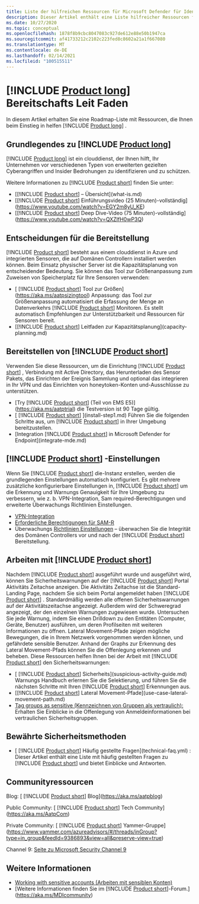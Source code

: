 ```yaml
---
title: Liste der hilfreichen Ressourcen für Microsoft Defender für Identity
description: Dieser Artikel enthält eine Liste hilfreicher Ressourcen für Microsoft Defender für Identity.
ms.date: 10/27/2020
ms.topic: conceptual
ms.openlocfilehash: 1878f8b9cbc8047083c927de612e88e50b1947ca
ms.sourcegitcommit: af41733212c2102c223fed8c8602a21a1f667080
ms.translationtype: MT
ms.contentlocale: de-DE
ms.lasthandoff: 02/14/2021
ms.locfileid: "100515511"
---
```

# <a name="product-long-readiness-guide"></a>[!INCLUDE [Product long](includes/product-long.md)] Bereitschafts Leit Faden

In diesem Artikel erhalten Sie eine Roadmap-Liste mit Ressourcen, die Ihnen beim Einstieg in helfen [!INCLUDE [Product long](includes/product-long.md)] .

## <a name="understanding-product-long"></a>Grundlegendes zu [!INCLUDE [Product long](includes/product-long.md)]

[!INCLUDE [Product long](includes/product-long.md)] ist ein clouddienst, der Ihnen hilft, Ihr Unternehmen vor verschiedenen Typen von erweiterten gezielten Cyberangriffen und Insider Bedrohungen zu identifizieren und zu schützen.

Weitere Informationen zu [!INCLUDE [Product short](includes/product-short.md)] finden Sie unter:

- [[!INCLUDE [Product short](includes/product-short.md)] – Übersicht](what-is.md)
- [[!INCLUDE [Product short](includes/product-short.md)] Einführungsvideo (25 Minuten)-vollständig](https://www.youtube.com/watch?v=EGY2m8yU_KE)
- [[!INCLUDE [Product short](includes/product-short.md)] Deep Dive-Video (75 Minuten)-vollständig](https://www.youtube.com/watch?v=QXZIfH0wP3Q)

## <a name="deployment-decisions"></a>Entscheidungen für die Bereitstellung

[!INCLUDE [Product short](includes/product-short.md)] besteht aus einem clouddienst in Azure und integrierten Sensoren, die auf Domänen Controllern installiert werden können. Beim Einsatz physischer Server ist die Kapazitätsplanung von entscheidender Bedeutung. Sie können das Tool zur Größenanpassung zum Zuweisen von Speicherplatz für Ihre Sensoren verwenden:

- [ [!INCLUDE [Product short](includes/product-short.md)] Tool zur Größen](https://aka.ms/aatpsizingtool) Anpassung: das Tool zur Größenanpassung automatisiert die Erfassung der Menge an Datenverkehrs [!INCLUDE [Product short](includes/product-short.md)] Monitoren. Es stellt automatisch Empfehlungen zur Unterstützbarkeit und Ressourcen für Sensoren bereit.
- [[!INCLUDE [Product short](includes/product-short.md)] Leitfaden zur Kapazitätsplanung](capacity-planning.md)

## <a name="deploy-product-short"></a>Bereitstellen von [!INCLUDE [Product short](includes/product-short.md)]

Verwenden Sie diese Ressourcen, um die Einrichtung [!INCLUDE [Product short](includes/product-short.md)] , Verbindung mit Active Directory, das Herunterladen des Sensor Pakets, das Einrichten der Ereignis Sammlung und optional das integrieren in Ihr VPN und das Einrichten von honeytoken-Konten und-Ausschlüsse zu unterstützen.

- [Try [!INCLUDE [Product short](includes/product-short.md)] (Teil von EMS E5)](https://aka.ms/aatptrial)  die Testversion ist 90 Tage gültig.
- [ [!INCLUDE [Product short](includes/product-short.md)] ](install-step1.md) Führen Sie die folgenden Schritte aus, um [!INCLUDE [Product short](includes/product-short.md)] in Ihrer Umgebung bereitzustellen.
- [Integration [!INCLUDE [Product short](includes/product-short.md)] in Microsoft Defender for Endpoint](integrate-mde.md)

## <a name="product-short-settings"></a>[!INCLUDE [Product short](includes/product-short.md)] -Einstellungen

Wenn Sie [!INCLUDE [Product short](includes/product-short.md)] die-Instanz erstellen, werden die grundlegenden Einstellungen automatisch konfiguriert. Es gibt mehrere zusätzliche konfigurierbare Einstellungen in, [!INCLUDE [Product short](includes/product-short.md)] um die Erkennung und Warnungs Genauigkeit für Ihre Umgebung zu verbessern, wie z. b. VPN-Integration, Sam required-Berechtigungen und erweiterte Überwachungs Richtlinien Einstellungen.

- [VPN-Integration](install-step6-vpn.md)
- [Erforderliche Berechtigungen für SAM-R](install-step8-samr.md)
- Überwachungs [Richtlinien Einstellungen](configure-windows-event-collection.md) – überwachen Sie die Integrität des Domänen Controllers vor und nach der [!INCLUDE [Product short](includes/product-short.md)] Bereitstellung.

## <a name="work-with-product-short"></a>Arbeiten mit [!INCLUDE [Product short](includes/product-short.md)]

Nachdem [!INCLUDE [Product short](includes/product-short.md)] ausgeführt wurde und ausgeführt wird, können Sie Sicherheitswarnungen auf der [!INCLUDE [Product short](includes/product-short.md)] Portal Aktivitäts Zeitachse anzeigen. Die Aktivitäts Zeitachse ist die Standard-Landing Page, nachdem Sie sich beim Portal angemeldet haben [!INCLUDE [Product short](includes/product-short.md)] . Standardmäßig werden alle offenen Sicherheitswarnungen auf der Aktivitätszeitachse angezeigt. Außerdem wird der Schweregrad angezeigt, der den einzelnen Warnungen zugewiesen wurde. Untersuchen Sie jede Warnung, indem Sie einen Drilldown zu den Entitäten (Computer, Geräte, Benutzer) ausführen, um deren Profilseiten mit weiteren Informationen zu öffnen. Lateral Movement-Pfade zeigen mögliche Bewegungen, die in Ihrem Netzwerk vorgenommen werden können, und gefährdete sensible Benutzer. Anhand der Graphs zur Erkennung des Lateral Movement-Pfads können Sie die Offenlegung erkennen und beheben. Diese Ressourcen helfen Ihnen bei der Arbeit mit [!INCLUDE [Product short](includes/product-short.md)] den Sicherheitswarnungen:

- [ [!INCLUDE [Product short](includes/product-short.md)] Sicherheits](suspicious-activity-guide.md) Warnungs Handbuch erlernen Sie die Selektierung, und führen Sie die nächsten Schritte mit Ihren [!INCLUDE [Product short](includes/product-short.md)] Erkennungen aus.
- [[!INCLUDE [Product short](includes/product-short.md)] Lateral Movement-Pfade](use-case-lateral-movement-path.md)
- [Tag groups as sensitive (Kennzeichnen von Gruppen als vertraulich):](sensitive-accounts.md) Erhalten Sie Einblicke in die Offenlegung von Anmeldeinformationen bei vertraulichen Sicherheitsgruppen.

## <a name="security-best-practices"></a>Bewährte Sicherheitsmethoden

- [ [!INCLUDE [Product short](includes/product-short.md)] Häufig gestellte Fragen](technical-faq.yml) : Dieser Artikel enthält eine Liste mit häufig gestellten Fragen zu [!INCLUDE [Product short](includes/product-short.md)] und bietet Einblicke und Antworten.

## <a name="community-resources"></a>Communityressourcen

Blog: [ [!INCLUDE [Product short](includes/product-short.md)] Blog](https://aka.ms/aatpblog)

Public Community: [ [!INCLUDE [Product short](includes/product-short.md)] Tech Community](https://aka.ms/AatpCom)

Private Community: [ [!INCLUDE [Product short](includes/product-short.md)] Yammer-Gruppe](https://www.yammer.com/azureadvisors/#/threads/inGroup?type=in_group&feedId=9386893&view=all&preserve-view=true)

Channel 9: [Seite zu Microsoft Security Channel 9](https://channel9.msdn.com/Shows/Microsoft-Security/)

## <a name="see-also"></a>Weitere Informationen

- [Working with sensitive accounts (Arbeiten mit sensiblen Konten)](sensitive-accounts.md)
- [Weitere Informationen finden Sie im [!INCLUDE [Product short](includes/product-short.md)]-Forum.](https://aka.ms/MDIcommunity)
